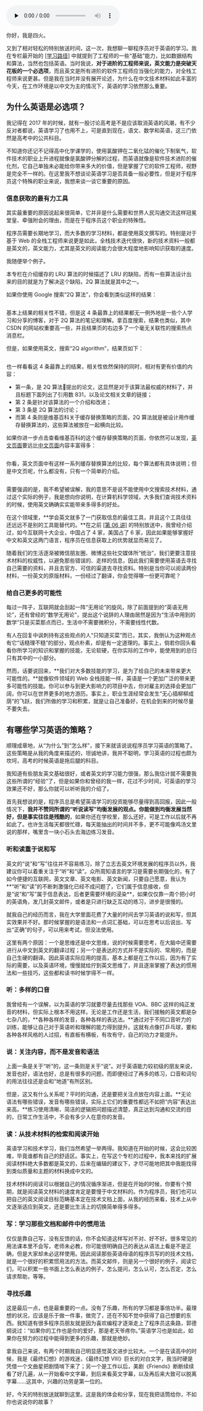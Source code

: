<audio id="audio" title="33  | 特别放送：聊一聊程序员学英语" controls="" preload="none"><source id="mp3" src="https://static001.geekbang.org/resource/audio/8e/dd/8eb0a304f8d5fee2df73efcda736fcdd.mp3"></audio>

你好，我是四火。

又到了相对轻松的特别放送时间，这一次，我想聊一聊程序员对于英语的学习。我在专栏最开始的 [[学习路径]](https://time.geekbang.org/column/article/134216) 中就提到了工程师的一些“基础”能力，比如数据结构和算法，当然也包括英语。当时我说，**对于进阶的工程师来说，英文能力是突破天花板的一个必选项**，而且英文是所有进阶的软件工程师应当强化的能力，对全栈工程师来说更甚。但是我在当时并没有展开论述，为什么在中文技术材料如此丰富的今天，在工作环境是以中文为主的情况下，英语的学习依然那么重要。

## 为什么英语是必选项？

我记得在 2017 年的时候，就有一股讨论高考是不是应该取消英语的风潮，有不少反对者都说，英语学习了也用不上，可是直到现在，语文、数学和英语，这三门依然是高考中的公共科目。

不知道你还记不记得高中化学课学的，使用氯酸钾在二氧化锰的催化下制氧气，软件技术的职业上升进程就像是氯酸钾分解的过程，而英语就像是软件技术进阶的催化剂，它自己单独未必能给你带来多大的价值，但是掌握了它的软件工程师，视野是完全不一样的。在这里我不想谈论英语学习是否具备一般必要性，但是对于程序员这个特殊的职业来说，我想来谈一谈它重要的原因。

### 信息获取的最有力工具

其实最重要的原因说起来很简单，它并非是什么需要和世界人民沟通交流这样冠冕堂皇、牵强附会的理由，而是在于程序员这个职业的特殊性。

程序员需要长期地学习，而大多数的学习材料，都是使用英文撰写的。特别是对于基于 Web 的全栈工程师来说更是如此，全栈技术迭代很快，新的技术资料一般都是英文的，英文能力，尤其是英文的阅读能力会很大程度地影响知识获取的速度。

我随便举个例子。

本专栏在介绍缓存的 LRU 算法的时候描述了 LRU 的缺陷，而有一些算法设计出来的目的就是为了解决这个缺陷，2Q 算法就是其中之一。

如果你使用 Google 搜索“2Q 算法”，你会看到类似这样的结果：

<img src="https://static001.geekbang.org/resource/image/0d/cc/0da2e7723662c6404f0e494fd20ea8cc.png" alt="">

基本上结果的相关性不错，但是这 4 条最靠上的结果都无一例外地是一些个人学习和分享的博客，对于 2Q 算法的笔记和理解。拿百度搜索，结果也类似，其中 CSDN 的网站权重要高一些，并且结果页的右边多了一个毫无关联性的搜索热点消息栏。

但是，如果使用英文，搜索“2Q algorithm”，结果页如下：

<img src="https://static001.geekbang.org/resource/image/01/57/016cd82a8023dcf10ff26a06fb36e857.png" alt="">

也一样看看这 4 条最靠上的结果，相关性依然保持的同时，相对有更有价值的内容：

- 第一条，是 2Q 算法提出的论文，这显然是对于该算法最权威的材料了，并且标题下面列出了引用数 831，以及论文相关文章的链接；
- 第 2 条是针对该算法的一个介绍和改进；
- 第 3 条是 2Q 算法的讨论；
- 而第 4 条则是维基百科关于缓存替换策略的页面，2Q 算法就是被设计用作缓存替换算法的，这些算法被放在一起横向比较。

如果你进一步点击查看维基百科的这个缓存替换策略的页面，你依然可以发现，[英文页面](https://en.wikipedia.org/wiki/Cache_replacement_policies)要远比[中文页面](https://zh.wikipedia.org/wiki/%E5%BF%AB%E5%8F%96%E6%96%87%E4%BB%B6%E7%BD%AE%E6%8F%9B%E6%A9%9F%E5%88%B6)内容丰富得多：

<img src="https://static001.geekbang.org/resource/image/1f/89/1fc3805b86eb3701a83d07edfb952889.png" alt="">

你看，英文页面中有这样一系列缓存替换算法的比较，每个算法都有具体说明；但是中文页呢，什么都没有，只有一个简单的介绍。

<img src="https://static001.geekbang.org/resource/image/a1/86/a1d514c8a0adaca8f61615fc91a0d386.png" alt="">

需要强调的是，我不希望被误解，我的意思不是说不能使用中文搜索技术材料，通过这个实际的例子，我是想向你说明，在计算机科学领域，大多我们查询技术资料的时候，使用英文确确实实能带来多得多的好处。

在这个领域里，**学会英文就多了一门获取信息的最佳工具，并且这个工具往往还远远不是别的工具能替代的。**在之前 [[第 06 讲]](https://time.geekbang.org/column/article/139370) 的特别放送中，我曾经介绍过，如今互联网十大企业，中国占了 4 家，美国占了 6 家，因此如果能够掌握好中文和英文这两门语言，程序员在信息获取上的优势就显而易见了。

随着我们的生活逐渐被微信朋友圈、微博这些社交媒体所“统治”，我们更要注意技术材料的权威性，以避免那些错误的、走样的信息，因此我们需要使用英语去寻找自己需要的资料，并且去官方、可信的渠道去寻找资料。特别是当你可以阅读两份材料，一份英文的原版材料，一份经过了翻译，你会觉得哪一份更可靠呢？

### 给自己更多的可能性

每过一阵子，互联网就会刮起一阵“无用论”的旋风，除了前面提到的“英语无用论”，还有曾经的“数学无用论”，提出这个说辞的人理由居然是因为“生活中用到的数学”只是买菜那点而已，生活中不需要微积分，不需要线性代数。

有人在回复中讽刺持有这些观点的人“只知道买菜”而已，其实，我倒认为这种观点有它“话糙理不糙”的部分，观点朴素，却是有一定道理的。事实上，倘若你回头看看你所学习的知识和掌握的技能，无论软硬，在你实际的工作中，能使用到的总归只有其中的一小部分。

然而，话要说回来，**我们对大多数技能的学习，是为了给自己的未来带来更大可能性的。**就像软件领域的 Web 全栈技能一样，英语是一个更加广泛的带来更多可能性的技能。你可以参与到更大影响力的项目中去，你对雇主的选择会更加广阔，你可以在世界更多的地方游历。事实上，职业生涯经常会发生“无心插柳柳成荫”的飞跃，我们所做的学习和积累，就是让自己准备好，在机会到来的时候尽量不要失去。

## 有哪些学习英语的策略？

顺理成章地，从“为什么”到“怎么样”，接下来就该说说程序员学习英语的策略了。这些策略是从我的角度来描述的，坦诚地讲，我并不聪明，学习英语的过程也颇为坎坷，高考的时候英语是拖后腿的科目。

我知道有些朋友英文基础很好，或者英文的学习能力很强，那么我估计就不需要我这些所谓的“经验”了，但是如果你和曾经的我一样，花过不少时间，可英语的学习效果还不好，那么你就可以听听我的介绍了。

首先我想说的是，程序员总是希望英语学习的投资能够尽量得到高回报，因此一般情况下，**我并不赞同所谓的“听说读写”均衡发展的观点。你能做到均衡发展当然好，但是事实往往是残酷的**，如果你还在学校里，那么还好，可是工作以后就不再如此了。也许生活每天都很忙碌，每天能抽出的时间并不多，更不可能像鸡汤文里说的那样，嘴里含一块小石头去海边练习发音。

### 听和读重于说和写

英文的“说”和“写”往往并不容易练习，除了立志去英文环境发展的程序员以外，我建议你可以着重关注于“听”和“读”。众所周知语言的学习是需要长期强化的，有了如今便捷的互联网，英文文章、英文电影、英文新闻，只要自己愿意，我认为**“听”和“读”的不断刺激强化已经不成问题了，它们属于信息接收，但是“说”和“写”属于信息表达，后者更需要环境的浸染**，如果仅仅靠一周个把小时的英语角，发几封英文邮件，或者是只进行缺乏互动的练习，进步是很慢的。

就我自己的经历而言，我在大学里面花费了大量的时间去学习英语的说和写，但其实效果并不好。那时候掌握的是语法和一点词汇基础，可以在思考以后说出、写出“正确”的句子，可以用来考试，但没法使用。

这里有两个原因：一个是思维还是中文思维，说的时候需要思考，在大脑中还需要进行从中文到英文的翻译过程；另一个是表达的方式并不是实际的、常用的，而是自己生硬的翻译。因此英语实际应用的提高，基本上都是在工作以后，因为有了实际的需要，以及英语环境，慢慢就给拧到英文思维了，并且逐渐掌握了表达的惯用法和一些技巧，这些都和读书时候学得不一样。

### 听：多样的口音

我曾经有一个误解，以为英语的学习就要尽量去找那些 VOA、BBC 这样的纯正发音的材料，但实际上根本不用这样。无论是工作还是生活，我们接触的英文都是杂七杂八的，**各种各样的发音，各种各样的表达法。**通过对于不同口音听力的训练，能够让自己对于英语听和理解的能力得到提升。这就有点像打乒乓球，要和各种各样风格的人过招，有直板有横板，有攻有守，自己的功力才能提升。

### 说：关注内容，而不是发音和语法

上面一条是关于“听”的，这一条则是关于“说”。对于英语能力较初级的朋友来说，发音也好，语法也好，总是有很多的问题，而即便经过了再多的练习，口音和词句的用法往往还是会和“地道”有所区别。

但是，这又有什么关系呢？平时的沟通，还是要把关注点放在内容上面。**无论语法有哪些错误，发音有哪些错误，实际上它们的重要性都远不如把“内容”表达出来高。**练习使用清晰、简洁的逻辑把问题描述清楚，真正达到沟通和交流的目的，日常工作生活中，不会有多少人在意你的发音。

### 读：从技术材料的检索和阅读开始

英语学习和技术学习，我们当然希望一举两得。我知道在开始的时候，这会比较困难，毕竟谁都有自己的舒适区。事实上，在写这个专栏的过程中，我本来找的扩展阅读材料绝大多数都是英文的，后来在编辑的建议下，才尽可能地把其中我能找得到类似质量和主题的材料换成中文的。

技术材料的阅读可以根据自己的情况循序渐进，但是在开始的时候，你要有个预期，就是阅读英文材料的速度肯定是要慢于中文材料的。作为程序员，我们也可以把自己的英文阅读目标范畴基本定在技术文档上面，从我的经历来看，技术上从中文逐渐适应到英文，还是要比生活上的切换简单得多得多。

### 写：学习那些文档和邮件中的惯用法

仅仅是靠自己写，没有反馈的话，你不会知道这样写对不对、好不好。很多常见的用法课本里不会写，老师未必教，你可能很明确自己的表达从语法上看是不是正确，但是大家却未必这样使用。因此阅读那些英语母语的程序员写的的技术文档，就是一个很好的积累惯用法的方法。而英文邮件，则是另一个很好的例子，阅读它们，可以积累一些书面上怎么表达的例子，怎么提问，怎么认可，怎么否定，怎么请求帮助，等等。

### 寻找乐趣

这是最后一点，也是最重要的一点。没有了乐趣，所有的学习都是事倍功半。最理想的状况，应该是乐于做一件事，做完了，还在不知不觉中获得了自己想要的东西。我知道有很多程序员朋友就是因为喜欢编程才逐渐走上了程序员这条路，郭德纲说过：“如果你的工作也是你的爱好，那是老天爷疼你。”英语学习也是如此，如果你在努力的过程中能得到更多的乐趣，那就是绝妙。

拿我自己来说，有两个时期我自己明显感觉英文进步比较大。一个是在读高中的时候，我是《最终幻想》的游戏迷，《最终幻想 VIII》巨长的对白文字，我当时硬是凭借一个文曲星把剧情啃下来了；另一个是工作以后，美剧《Friends》断断续续看了好几遍，从一开始看中文字幕，到后来看英文字幕，以及再后来大致可以脱离字幕……这其中，兴趣的功劳是第一位的。

好，今天的特别放送就聊到这里。这是我的体会和分享，现在我把话筒给你，不如你也说说你的故事？


